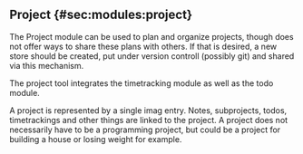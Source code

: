 ## Project {#sec:modules:project}

The Project module can be used to plan and organize projects, though does not offer ways to share these plans with others. If that is desired, a new store should be created, put under version controll (possibly git) and shared via this mechanism.

The project tool integrates the timetracking module as well as the todo module.

A project is represented by a single imag entry. Notes, subprojects, todos, timetrackings and other things are linked to the project. A project does not necessarily have to be a programming project, but could be a project for building a house or losing weight for example.

